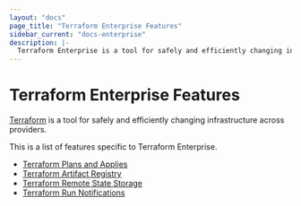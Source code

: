 ```yaml
---
layout: "docs"
page_title: "Terraform Enterprise Features"
sidebar_current: "docs-enterprise"
description: |-
  Terraform Enterprise is a tool for safely and efficiently changing infrastructure across providers.
---
```


# Terraform Enterprise Features

[Terraform](https://terraform.io) is a tool for safely and
efficiently changing infrastructure across providers.

This is a list of features specific to Terraform Enterprise.

- [Terraform Plans and Applies](/docs/enterprise/runs)
- [Terraform Artifact Registry](/docs/enterprise/artifacts)
- [Terraform Remote State Storage](/docs/enterprise/state)
- [Terraform Run Notifications](/docs/enterprise/runs/notifications.html)

